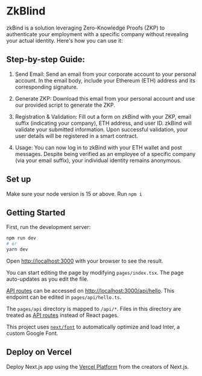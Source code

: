 # ZkBlind

zkBind is a solution leveraging Zero-Knowledge Proofs (ZKP) to authenticate your employment with a specific company without revealing your actual identity. Here's how you can use it:

## Step-by-step Guide:

1. Send Email: Send an email from your corporate account to your personal account. In the email body, include your Ethereum (ETH) address and its corresponding signature. 

2. Generate ZKP: Download this email from your personal account and use our provided script to generate the ZKP.

3. Registration & Validation: Fill out a form on zkBind with your ZKP, email suffix (indicating your company), ETH address, and user ID. zkBind will validate your submitted information. Upon successful validation, your user details will be registered in a smart contract.

4. Usage: You can now log in to zkBind with your ETH wallet and post messages. Despite being verified as an employee of a specific company (via your email suffix), your individual identity remains anonymous.


## Set up
Make sure your node version is 15 or above.
Run `npm i`

## Getting Started

First, run the development server:

```bash
npm run dev
# or
yarn dev
```

Open [http://localhost:3000](http://localhost:3000) with your browser to see the result.

You can start editing the page by modifying `pages/index.tsx`. The page auto-updates as you edit the file.

[API routes](https://nextjs.org/docs/api-routes/introduction) can be accessed on [http://localhost:3000/api/hello](http://localhost:3000/api/hello). This endpoint can be edited in `pages/api/hello.ts`.

The `pages/api` directory is mapped to `/api/*`. Files in this directory are treated as [API routes](https://nextjs.org/docs/api-routes/introduction) instead of React pages.

This project uses [`next/font`](https://nextjs.org/docs/basic-features/font-optimization) to automatically optimize and load Inter, a custom Google Font.


## Deploy on Vercel

Deploy Next.js app using the [Vercel Platform](https://vercel.com/new?utm_medium=default-template&filter=next.js&utm_source=create-next-app&utm_campaign=create-next-app-readme) from the creators of Next.js.


